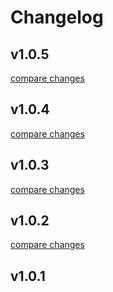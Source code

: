 # Changelog


## v1.0.5

[compare changes](https://github.com/nfpocket/vue3-better-pick/compare/v1.0.4...v1.0.5)

## v1.0.4

[compare changes](https://github.com/nfpocket/vue3-better-pick/compare/v1.0.3...v1.0.4)

## v1.0.3

[compare changes](https://github.com/nfpocket/vue3-better-pick/compare/v1.0.2...v1.0.3)

## v1.0.2

[compare changes](https://github.com/nfpocket/vue3-better-pick/compare/v1.0.1...v1.0.2)

## v1.0.1


